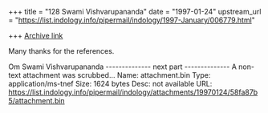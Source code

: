+++
title = "128 Swami Vishvarupananda"
date = "1997-01-24"
upstream_url = "https://list.indology.info/pipermail/indology/1997-January/006779.html"

+++
[Archive link](https://list.indology.info/pipermail/indology/1997-January/006779.html)

Many thanks for the references.

Om 
Swami Vishvarupananda
-------------- next part --------------
A non-text attachment was scrubbed...
Name: attachment.bin
Type: application/ms-tnef
Size: 1624 bytes
Desc: not available
URL: <https://list.indology.info/pipermail/indology/attachments/19970124/58fa87b5/attachment.bin>
